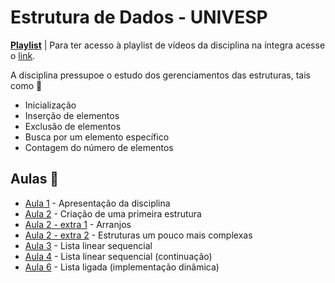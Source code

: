 # Estrutura de Dados - UNIVESP

[**Playlist**](https://www.youtube.com/watch?v=y0B-vQI6Tiw&list=PL_JAaU8k6DQXxJ_HL_kiy8_jXzGs6e6EH) | Para ter acesso à playlist de vídeos da disciplina na íntegra acesse o [link](https://www.youtube.com/watch?v=y0B-vQI6Tiw&list=PL_JAaU8k6DQXxJ_HL_kiy8_jXzGs6e6EH).

A disciplina pressupoe o estudo dos gerenciamentos das estruturas, tais como 🧐

- Inicialização
- Inserção de elementos
- Exclusão de elementos
- Busca por um elemento específico
- Contagem do número de elementos

## Aulas 👀

- [Aula 1](aula-01/) - Apresentação da disciplina
- [Aula 2](aula-02/) - Criação de uma primeira estrutura
- [Aula 2 - extra 1](aula-02-extra-1/) - Arranjos
- [Aula 2 - extra 2](aula-02-extra-2/) - Estruturas um pouco mais complexas
- [Aula 3](aula-03/) - Lista linear sequencial
- [Aula 4](aula-04/) - Lista linear sequencial (continuação)
- [Aula 6](aula-06/) - Lista ligada (implementação dinâmica)
